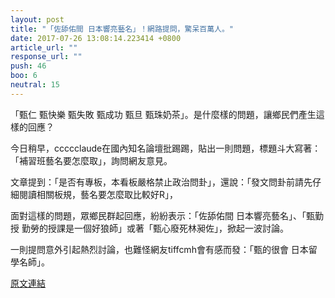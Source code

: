 ```yaml
---
layout: post
title: "「佐舔佑間 日本響亮藝名」！網路提問，驚呆百萬人。"
date: 2017-07-26 13:08:14.223414 +0800
article_url: ""
response_url: ""
push: 46
boo: 6
neutral: 15
---
```


「甄仁 甄快樂 甄失敗 甄成功 甄旦 甄珠奶茶」。是什麼樣的問題，讓鄉民們產生這樣的回應？

今日稍早，ccccclaude在國內知名論壇批踢踢，貼出一則問題，標題斗大寫著：「補習班藝名要怎麼取」，詢問網友意見。

文章提到：「是否有專板，本看板嚴格禁止政治問卦」，還說：「發文問卦前請先仔細閱讀相關板規，藝名要怎麼取比較好R」，

面對這樣的問題，眾鄉民群起回應，紛紛表示：「佐舔佑間 日本響亮藝名」、「甄勤授 勤勞的授課是一個好狼師」或著「甄心廢死林昶佐」，掀起一波討論。

一則提問意外引起熱烈討論，也難怪網友tiffcmh會有感而發：「甄的很會 日本留學名師」。

<a href = "https://www.ptt.cc/bbs/Gossiping/M.1501006255.A.523.html">原文連結</a>

